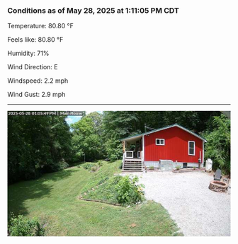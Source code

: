### Conditions as of May 28, 2025 at 1:11:05 PM CDT 

Temperature: 80.80 &deg;F

Feels like: 80.80 &deg;F

Humidity: 71%

Wind Direction: E

Windspeed: 2.2 mph

Wind Gust: 2.9 mph

---

<img src="./images/latest.jpeg"/>

